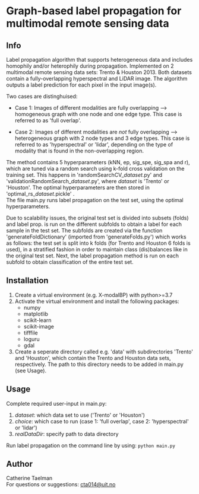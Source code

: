 Graph-based label propagation for multimodal remote sensing data
================================================================
Info
--------
Label propagation algorithm that supports heterogeneous data and
includes homophily and/or heterophily during propagation. Implemented on 2 multimodal remote sensing data sets: Trento & Houston
2013. Both datasets contain a fully-overlapping hyperspectral and LiDAR image. The algorithm outputs a label prediction for each pixel in the input
image(s).

Two cases are distinghuised: 
- Case 1: Images of different modalities are fully overlapping --\> homogeneous graph with one node and one edge type. This case is referred
    to as 'full overlap'.

- Case 2: Images of different modalities are *not* fully overlapping --> heterogeneous graph with 2 node types and 3 edge types. This case is referred to as 'hyperspectral' or 'lidar', depending on the type of modality that is found in the non-overlapping region.

The method contains 5 hyperparameters (kNN, ep, sig\_spe, sig\_spa and r), which are tuned via a random search using k-fold cross validation on the training set. This happens in 'randomSearchCV\_*dataset*.py' and 'validationRandomSearch\_*dataset*.py', where *dataset* is 'Trento' or 'Houston'. The optimal hyperparameters are then stored in 'optimal\_rs\_*dataset*.pickle' .\
The file main.py runs label propagation on the test set, using the optimal hyperparameters.

Due to scalability issues, the original test set is divided into subsets (folds) and label prop. is run on the different subfolds to obtain a label for each sample in the test set. The subfolds are created via the function 'generateFoldDictionary' (imported from 'generateFolds.py') which works as follows: the test set is split into k folds (for Trento and Houston 6 folds is used), in a stratified fashion in order to maintain class (dis)balances like in the original test set. Next, the label propagation method is run on each subfold to obtain classification of the entire test set.

Installation
----------------------
1)  Create a virtual environment (e.g. X-modalBP) with python>=3.7
2)  Activate the virtual environment and install the following packages:
    * numpy
    * matplotlib
    * scikit-learn
    * scikit-image
    * tifffile
    * loguru
    * gdal
3)  Create a seperate directory called e.g. 'data' with subdirectories
    'Trento' and 'Houston', which contain the Trento and Houston data
    sets, respectively. The path to this directory needs to be added in
    main.py (see Usage).
    
Usage
----------------------
Complete required user-input in main.py:
1)  *dataset*: which data set to use ('Trento' or 'Houston')
2)  *choice*:  which case to run (case 1: 'full overlap', case 2:
        'hyperspectral' or 'lidar')
3)  *realDataDir*: specify path to data directory 

Run label propagation on the command line by using: `python main.py`

Author
----------------------
Catherine Taelman\
For questions or suggestions: cta014@uit.no

